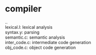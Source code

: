 # compiler
..  
lexical.l: lexical analysis  
syntax.y: parsing  
semantic.c: semantic analysis  
inter_code.c: intermediate code generation  
obj_code.c: object code generation  
